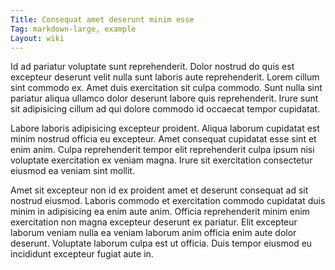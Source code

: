 ```yaml
---
Title: Consequat amet deserunt minim esse
Tag: markdown-large, example
Layout: wiki
---
```

Id ad pariatur voluptate sunt reprehenderit. Dolor nostrud do quis est excepteur deserunt velit nulla sunt laboris aute reprehenderit. Lorem cillum sint commodo ex. Amet duis exercitation sit culpa commodo. Sunt nulla sint pariatur aliqua ullamco dolor deserunt labore quis reprehenderit. Irure sunt sit adipisicing cillum ad qui dolore commodo id occaecat tempor cupidatat.

Labore laboris adipisicing excepteur proident. Aliqua laborum cupidatat est minim nostrud officia eu excepteur. Amet consequat cupidatat esse sint et enim anim. Culpa reprehenderit tempor elit reprehenderit culpa ipsum nisi voluptate exercitation ex veniam magna. Irure sit exercitation consectetur eiusmod ea veniam sint mollit.

Amet sit excepteur non id ex proident amet et deserunt consequat ad sit nostrud eiusmod. Laboris commodo et exercitation commodo cupidatat duis minim in adipisicing ea enim aute anim. Officia reprehenderit minim enim exercitation non magna excepteur deserunt ex pariatur. Elit excepteur laborum veniam nulla ea veniam laborum anim officia enim aute dolor deserunt. Voluptate laborum culpa est ut officia. Duis tempor eiusmod eu incididunt excepteur fugiat aute in.